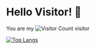 # Hello Visitor! 👋

You are my ![Visitor Count](https://profile-counter.glitch.me/ljs-2002/count.svg) visitor

[![Top Langs](https://github-readme-stats.vercel.app/api/top-langs/?username=ljs-2002&layout=compact)](https://github.com/ljs-2002/github-readme-stats)
<!--
**ljs-2002/ljs-2002** is a ✨ _special_ ✨ repository because its `README.md` (this file) appears on your GitHub profile.

Here are some ideas to get you started:

- 🔭 I’m currently working on ...
- 🌱 I’m currently learning ...
- 👯 I’m looking to collaborate on ...
- 🤔 I’m looking for help with ...
- 💬 Ask me about ...
- 📫 How to reach me: ...
- 😄 Pronouns: ...
- ⚡ Fun fact: ...
-->
